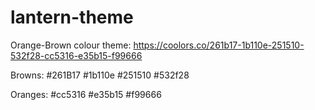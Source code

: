 # lantern-theme
Orange-Brown colour theme:
https://coolors.co/261b17-1b110e-251510-532f28-cc5316-e35b15-f99666

Browns: 
#261B17
#1b110e
#251510
#532f28

Oranges:
#cc5316
#e35b15
#f99666
